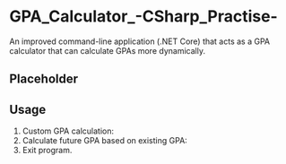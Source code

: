# GPA_Calculator_-CSharp_Practise-
An improved command-line application (.NET Core) that acts as a GPA calculator that can calculate GPAs more dynamically.

Placeholder
-

Usage
-
1) Custom GPA calculation:
2) Calculate future GPA based on existing GPA:
3) Exit program.
